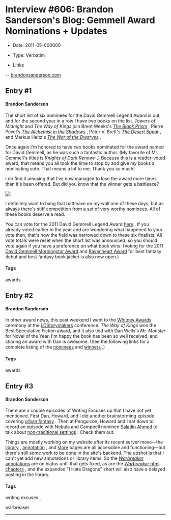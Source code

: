 # Interview #606: Brandon Sanderson's Blog: Gemmell Award Nominations + Updates

- Date: 2011-05-000000

- Type: Verbatim

- Links

-- [brandonsanderson.com](http://www.brandonsanderson.com/blog/987/Gemmell-Award-Nominations--Updates)


## Entry #1

#### Brandon Sanderson

The short list of six nominees for the David Gemmell Legend Award is out, and for the second year in a row I have two books on the list.
*Towers of Midnight*
and
*The Way of Kings*
join Brent Weeks's
[*The Black Prism*](http://www.amazon.com/dp/0316075558?tag=monkeyslothst-20)
, Pierre Pevel's
[*The Alchemist in the Shadows*](http://www.amazon.com/dp/1616143657?tag=monkeyslothst-20)
, Peter V. Brett's
[*The Desert Spear*](http://www.amazon.com/dp/0007276168?tag=monkeyslothst-20)
, and Markus Heitz's
[*The War of the Dwarves*](http://www.amazon.com/dp/1841495735?tag=monkeyslothst-20)
.

Once again I'm honored to have two books nominated for the award named for David Gemmell, as he was such a fantastic author. (My favorite of Mr. Gemmell's titles is
[*Knights of Dark Renown*](http://www.amazon.com/dp/034537908X?tag=monkeyslothst-20)
.) Because this is a reader-voted award, that means you all took the time to stop by and give my books a nominating vote. That means a lot to me. Thank you so much!

I do find it amusing that I've now managed to lose the award more times than it's been offered. But did you know that the winner gets a battleaxe?

![](http://brandonsanderson.com/images/snaga.jpg)

I definitely want to hang that battleaxe on my wall one of these days, but as always there's stiff competition from a set of very worthy nominees. All of these books deserve a read.

You can vote for the 2011 David Gemmell Legend Award
[here](http://gemmellaward.com/page/the-legend-award)
. If you already voted earlier in the year and are wondering what happened to your vote then, that's how the field was narrowed down to these six finalists. All vote totals were reset when the short list was announced, so you should vote again if you have a preference on what book wins. (Voting for the 2011
[David Gemmell Morningstar Award](http://gemmellaward.com/page/the-morningstar-award)
and
[Ravenheart Award](http://gemmellaward.com/page/the-ravenheart-award)
for best fantasy debut and best fantasy book jacket is also now open.)

#### Tags

awards

## Entry #2

#### Brandon Sanderson

In other award news, this past weekend I went to the
[Whitney Awards](http://whitneyawards.com/wordpress/)
ceremony at the
[LDStorymakers](http://ldstorymakers.com/)
conference.
*The Way of Kings*
won the Best Speculative Fiction award, and it also tied with Dan Wells's
*Mr. Monster*
for Novel of the Year. I'm happy the book has been so well received, and sharing an award with Dan is awesome. (See the following links for a complete listing of the
[nominees](http://whitneyawards.com/wordpress/2011/02/01/the-finalists-have-been-announced/)
and
[winners](http://ldspublisher.blogspot.com/2011/05/2010-whitney-winners.html)
.)

#### Tags

awards

## Entry #3

#### Brandon Sanderson

There are a couple episodes of Writing Excuses up that I have not yet mentioned. First Dan, Howard, and I did another brainstorming episode covering
[urban fantasy](http://www.writingexcuses.com/2011/05/01/)
. Then at Penguicon, Howard and I sat down to record an episode with Nebula and Campbell nominee
[Saladin Ahmed](http://www.saladinahmed.com/)
to talk about
[non-traditional settings](http://www.writingexcuses.com/2011/05/08/)
. Check them out.

Things are mostly working on my website after its recent server move—the
[library](http://brandonsanderson.com/library/)
,
[annotation](http://brandonsanderson.com/annotation/)
, and
[store](http://brandonsanderson.com/store/)
pages are all accessible and functioning—but there's still some work to be done in the site's backend. The upshot is that I can't yet add new annotations or library items. So the
[*Warbreaker*
annotations](http://brandonsanderson.com/annotation/book/Warbreaker)
are on hiatus until that gets fixed, as are the
[*Warbreaker*
html chapters](http://brandonsanderson.com/library/catalog/Warbreaker_Full-Books)
, and the expanded "I Hate Dragons" short will also have a delayed posting in the library.

#### Tags

writing excuses
,

warbreaker


---

